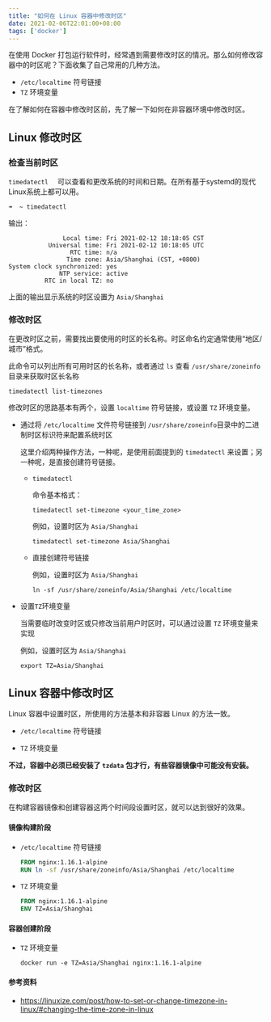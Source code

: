 ```yaml
---
title: "如何在 Linux 容器中修改时区"
date: 2021-02-06T22:01:00+08:00
tags: ['docker']
---
```


在使用 Docker 打包运行软件时，经常遇到需要修改时区的情况。那么如何修改容器中的时区呢？下面收集了自己常用的几种方法。

- `/etc/localtime` 符号链接
- `TZ` 环境变量

<!--more-->

在了解如何在容器中修改时区前，先了解一下如何在非容器环境中修改时区。

## Linux 修改时区

 ### 检查当前时区

`timedatectl  ` 可以查看和更改系统的时间和日期。在所有基于systemd的现代Linux系统上都可以用。

```shell
➜  ~ timedatectl
```

输出：

```shell
               Local time: Fri 2021-02-12 18:18:05 CST
           Universal time: Fri 2021-02-12 10:18:05 UTC
                 RTC time: n/a
                Time zone: Asia/Shanghai (CST, +0800)
System clock synchronized: yes
              NTP service: active
          RTC in local TZ: no
```

上面的输出显示系统的时区设置为 `Asia/Shanghai`

### 修改时区

在更改时区之前，需要找出要使用的时区的长名称。时区命名约定通常使用“地区/城市”格式。

此命令可以列出所有可用时区的长名称，或者通过 `ls` 查看 `/usr/share/zoneinfo`目录来获取时区长名称

```shell
timedatectl list-timezones
```

修改时区的思路基本有两个，设置 `localtime` 符号链接，或设置 `TZ` 环境变量。

- 通过将 `/etc/localtime` 文件符号链接到 `/usr/share/zoneinfo`目录中的二进制时区标识符来配置系统时区

  这里介绍两种操作方法，一种呢，是使用前面提到的 `timedatectl` 来设置；另一种呢，是直接创建符号链接。

  - `timedatectl`

    命令基本格式：

    ```shell
    timedatectl set-timezone <your_time_zone>
    ```

    例如，设置时区为 `Asia/Shanghai`

    ```shell
    timedatectl set-timezone Asia/Shanghai
    ```

  - 直接创建符号链接

    例如，设置时区为 `Asia/Shanghai`

    ```shell
    ln -sf /usr/share/zoneinfo/Asia/Shanghai /etc/localtime
    ```

    

- 设置`TZ`环境变量

  当需要临时改变时区或只修改当前用户时区时，可以通过设置 `TZ` 环境变量来实现

  例如，设置时区为 `Asia/Shanghai`

  ```shell
  export TZ=Asia/Shanghai
  ```



## Linux 容器中修改时区

Linux 容器中设置时区，所使用的方法基本和非容器 Linux 的方法一致。

- `/etc/localtime` 符号链接

- `TZ` 环境变量

**不过，容器中必须已经安装了 `tzdata` 包才行，有些容器镜像中可能没有安装。**



### 修改时区

在构建容器镜像和创建容器这两个时间段设置时区，就可以达到很好的效果。

#### 镜像构建阶段

- `/etc/localtime` 符号链接

  ```dockerfile
  FROM nginx:1.16.1-alpine
  RUN ln -sf /usr/share/zoneinfo/Asia/Shanghai /etc/localtime 
  ```

- `TZ` 环境变量

  ```dockerfile
  FROM nginx:1.16.1-alpine
  ENV TZ=Asia/Shanghai
  ```

#### 容器创建阶段

- `TZ` 环境变量

  ```shell
  docker run -e TZ=Asia/Shanghai nginx:1.16.1-alpine
  ```



#### 参考资料

- https://linuxize.com/post/how-to-set-or-change-timezone-in-linux/#changing-the-time-zone-in-linux

